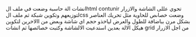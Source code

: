 انشات الة حاسبة وضعت في ملف الhtml
contunir تحوي عللى 
الشاشة والازرار لتوزيعهم وتكوين شبكة 
ثم ملف الcss
وضعت خصاىص للحاوية  مثل تحريك العناصر بشكل مرن بباضافة للطول والعرض لياخذو حجم اي شاشة وبعض من االاخرين لتكوين هيكل الالة بعدين استدعيت الالشاشة وكتبت خصائصها ثم انشات 
grid
من اجل الازرار
